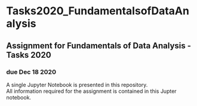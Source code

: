 # Tasks2020_FundamentalsofDataAnalysis

## Assignment for Fundamentals of Data Analysis - Tasks 2020 <br>
### due Dec 18 2020

A single Jupyter Notebook is presented in this repository.<br>
All information required for the assignment is contained in this Jupter notebook.